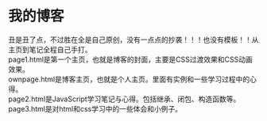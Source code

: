 # 我的博客
丑是丑了点，不过胜在全是自己原创，没有一点点的抄袭！！！也没有模板！！从主页到笔记全程自己手打。    
page1.html是第一个主页，也就是博客的封面，主要是CSS过渡效果和CSS动画效果。     
ownpage.html是博客主页，也就是个人主页。里面有实例和一些学习过程中的心得。   
page2.html是JavaScript学习笔记与心得。包括继承、闭包、构造函数等。   
page3.html是对html和css学习中的一些体会和小例子。    


